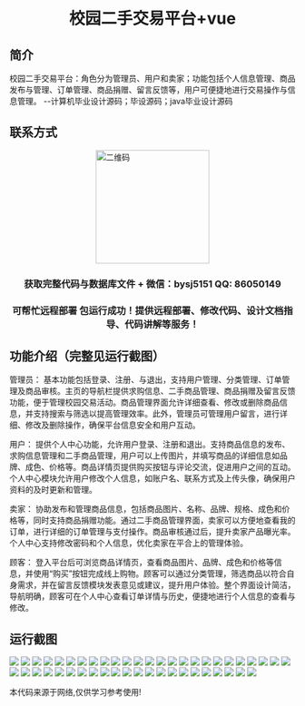 <p><h1 align="center">校园二手交易平台+vue</h1></p>

## 简介
校园二手交易平台：角色分为管理员、用户和卖家；功能包括个人信息管理、商品发布与管理、订单管理、商品捐赠、留言反馈等，用户可便捷地进行交易操作与信息管理。    --计算机毕业设计源码；毕设源码；java毕业设计源码


## 联系方式
<img src="https://bs-1329754181.cos.ap-shanghai.myqcloud.com/wx.jpg" alt="二维码" style="display: block; margin: 0 auto;" width="200px">
<p><h3 align="center">获取完整代码与数据库文件 + 微信：bysj5151 QQ: 86050149</h3></p>
<p><h3 align="center">可帮忙远程部署 包运行成功！提供远程部署、修改代码、设计文档指导、代码讲解等服务！</h3></p>

## 功能介绍（完整见运行截图）
管理员： 基本功能包括登录、注册、与退出，支持用户管理、分类管理、订单管理及商品审核。主页的导航栏提供求购信息、二手商品管理、商品捐赠及留言反馈功能，便于管理校园交易活动。商品管理界面允许详细查看、修改或删除商品信息，并支持搜索与筛选以提高管理效率。此外，管理员可管理用户留言，进行详细、修改及删除操作，确保平台信息安全和用户互动。

用户： 提供个人中心功能，允许用户登录、注册和退出。支持商品信息的发布、求购信息管理和二手商品管理，用户可以上传图片，并填写商品的详细信息如品牌、成色、价格等。商品详情页提供购买按钮与评论交流，促进用户之间的互动。个人中心模块允许用户修改个人信息，如账户名、联系方式及上传头像，确保用户资料的及时更新和管理。

卖家： 协助发布和管理商品信息，包括商品图片、名称、品牌、规格、成色和价格等，同时支持商品捐赠功能。通过二手商品管理界面，卖家可以方便地查看我的订单，进行详细的订单管理与支付操作。商品审核通过后，提升卖家产品曝光率。个人中心支持修改密码和个人信息，优化卖家在平合上的管理体验。

顾客： 登入平台后可浏览商品详情页，查看商品图片、品牌、成色和价格等信息，并使用“购买”按钮完成线上购物。顾客可以通过分类管理，筛选商品以符合自身需求，并在留言反馈模块发表意见或建议，提升用户体验。整个界面设计简洁，导航明确，顾客可在个人中心查看订单详情与历史，便捷地进行个人信息的查看与修改。


## 运行截图
![](https://bs-1329754181.cos.ap-shanghai.myqcloud.com/ssm/CampusSecondHandTradingPlatform1/img/001.jpg)
![](https://bs-1329754181.cos.ap-shanghai.myqcloud.com/ssm/CampusSecondHandTradingPlatform1/img/002.jpg)
![](https://bs-1329754181.cos.ap-shanghai.myqcloud.com/ssm/CampusSecondHandTradingPlatform1/img/003.jpg)
![](https://bs-1329754181.cos.ap-shanghai.myqcloud.com/ssm/CampusSecondHandTradingPlatform1/img/004.jpg)
![](https://bs-1329754181.cos.ap-shanghai.myqcloud.com/ssm/CampusSecondHandTradingPlatform1/img/005.jpg)
![](https://bs-1329754181.cos.ap-shanghai.myqcloud.com/ssm/CampusSecondHandTradingPlatform1/img/006.jpg)
![](https://bs-1329754181.cos.ap-shanghai.myqcloud.com/ssm/CampusSecondHandTradingPlatform1/img/007.jpg)
![](https://bs-1329754181.cos.ap-shanghai.myqcloud.com/ssm/CampusSecondHandTradingPlatform1/img/008.jpg)
![](https://bs-1329754181.cos.ap-shanghai.myqcloud.com/ssm/CampusSecondHandTradingPlatform1/img/009.jpg)
![](https://bs-1329754181.cos.ap-shanghai.myqcloud.com/ssm/CampusSecondHandTradingPlatform1/img/010.jpg)
![](https://bs-1329754181.cos.ap-shanghai.myqcloud.com/ssm/CampusSecondHandTradingPlatform1/img/011.jpg)
![](https://bs-1329754181.cos.ap-shanghai.myqcloud.com/ssm/CampusSecondHandTradingPlatform1/img/012.jpg)
![](https://bs-1329754181.cos.ap-shanghai.myqcloud.com/ssm/CampusSecondHandTradingPlatform1/img/013.jpg)
![](https://bs-1329754181.cos.ap-shanghai.myqcloud.com/ssm/CampusSecondHandTradingPlatform1/img/014.jpg)
![](https://bs-1329754181.cos.ap-shanghai.myqcloud.com/ssm/CampusSecondHandTradingPlatform1/img/015.jpg)
![](https://bs-1329754181.cos.ap-shanghai.myqcloud.com/ssm/CampusSecondHandTradingPlatform1/img/016.jpg)
![](https://bs-1329754181.cos.ap-shanghai.myqcloud.com/ssm/CampusSecondHandTradingPlatform1/img/017.jpg)
![](https://bs-1329754181.cos.ap-shanghai.myqcloud.com/ssm/CampusSecondHandTradingPlatform1/img/018.jpg)
![](https://bs-1329754181.cos.ap-shanghai.myqcloud.com/ssm/CampusSecondHandTradingPlatform1/img/019.jpg)
![](https://bs-1329754181.cos.ap-shanghai.myqcloud.com/ssm/CampusSecondHandTradingPlatform1/img/020.jpg)
![](https://bs-1329754181.cos.ap-shanghai.myqcloud.com/ssm/CampusSecondHandTradingPlatform1/img/021.jpg)
![](https://bs-1329754181.cos.ap-shanghai.myqcloud.com/ssm/CampusSecondHandTradingPlatform1/img/022.jpg)
![](https://bs-1329754181.cos.ap-shanghai.myqcloud.com/ssm/CampusSecondHandTradingPlatform1/img/023.jpg)
![](https://bs-1329754181.cos.ap-shanghai.myqcloud.com/ssm/CampusSecondHandTradingPlatform1/img/024.jpg)
![](https://bs-1329754181.cos.ap-shanghai.myqcloud.com/ssm/CampusSecondHandTradingPlatform1/img/025.jpg)
![](https://bs-1329754181.cos.ap-shanghai.myqcloud.com/ssm/CampusSecondHandTradingPlatform1/img/026.jpg)
![](https://bs-1329754181.cos.ap-shanghai.myqcloud.com/ssm/CampusSecondHandTradingPlatform1/img/027.jpg)
![](https://bs-1329754181.cos.ap-shanghai.myqcloud.com/ssm/CampusSecondHandTradingPlatform1/img/028.jpg)
![](https://bs-1329754181.cos.ap-shanghai.myqcloud.com/ssm/CampusSecondHandTradingPlatform1/img/029.jpg)
![](https://bs-1329754181.cos.ap-shanghai.myqcloud.com/ssm/CampusSecondHandTradingPlatform1/img/030.jpg)
![](https://bs-1329754181.cos.ap-shanghai.myqcloud.com/ssm/CampusSecondHandTradingPlatform1/img/031.jpg)
![](https://bs-1329754181.cos.ap-shanghai.myqcloud.com/ssm/CampusSecondHandTradingPlatform1/img/032.jpg)
![](https://bs-1329754181.cos.ap-shanghai.myqcloud.com/ssm/CampusSecondHandTradingPlatform1/img/033.jpg)
![](https://bs-1329754181.cos.ap-shanghai.myqcloud.com/ssm/CampusSecondHandTradingPlatform1/img/034.jpg)
![](https://bs-1329754181.cos.ap-shanghai.myqcloud.com/ssm/CampusSecondHandTradingPlatform1/img/035.jpg)
![](https://bs-1329754181.cos.ap-shanghai.myqcloud.com/ssm/CampusSecondHandTradingPlatform1/img/036.jpg)
![](https://bs-1329754181.cos.ap-shanghai.myqcloud.com/ssm/CampusSecondHandTradingPlatform1/img/037.jpg)
![](https://bs-1329754181.cos.ap-shanghai.myqcloud.com/ssm/CampusSecondHandTradingPlatform1/img/038.jpg)
![](https://bs-1329754181.cos.ap-shanghai.myqcloud.com/ssm/CampusSecondHandTradingPlatform1/img/039.jpg)
![](https://bs-1329754181.cos.ap-shanghai.myqcloud.com/ssm/CampusSecondHandTradingPlatform1/img/040.jpg)
![](https://bs-1329754181.cos.ap-shanghai.myqcloud.com/ssm/CampusSecondHandTradingPlatform1/img/041.jpg)
![](https://bs-1329754181.cos.ap-shanghai.myqcloud.com/ssm/CampusSecondHandTradingPlatform1/img/042.jpg)
![](https://bs-1329754181.cos.ap-shanghai.myqcloud.com/ssm/CampusSecondHandTradingPlatform1/img/043.jpg)
![](https://bs-1329754181.cos.ap-shanghai.myqcloud.com/ssm/CampusSecondHandTradingPlatform1/img/044.jpg)
![](https://bs-1329754181.cos.ap-shanghai.myqcloud.com/ssm/CampusSecondHandTradingPlatform1/img/045.jpg)
![](https://bs-1329754181.cos.ap-shanghai.myqcloud.com/ssm/CampusSecondHandTradingPlatform1/img/046.jpg)
![](https://bs-1329754181.cos.ap-shanghai.myqcloud.com/ssm/CampusSecondHandTradingPlatform1/img/047.jpg)

<p>本代码来源于网络,仅供学习参考使用!</p>
